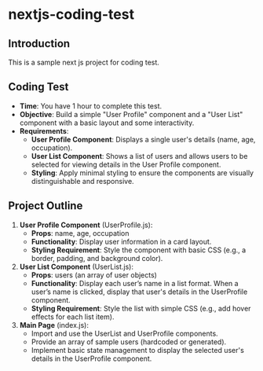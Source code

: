 # nextjs-coding-test

## Introduction
This is a sample next js project for coding test.

## Coding Test
- **Time**: You have 1 hour to complete this test.
- **Objective**: Build a simple "User Profile" component and a "User List" component with a basic layout and some interactivity.
- **Requirements**:
  - **User Profile Component**: Displays a single user's details (name, age, occupation).
  - **User List Component**: Shows a list of users and allows users to be selected for viewing details in the User Profile component.
  - **Styling**: Apply minimal styling to ensure the components are visually distinguishable and responsive.

## Project Outline
1. **User Profile Component** (UserProfile.js):
	- **Props**: name, age, occupation
	- **Functionality**: Display user information in a card layout.
	- **Styling Requirement**: Style the component with basic CSS (e.g., a border, padding, and background color).
2. **User List Component** (UserList.js):
	- **Props**: users (an array of user objects)
	- **Functionality**: Display each user’s name in a list format. When a user’s name is clicked, display that user's details in the UserProfile component.
	- **Styling Requirement**: Style the list with simple CSS (e.g., add hover effects for each list item).
3. **Main Page** (index.js):
	- Import and use the UserList and UserProfile components.
	- Provide an array of sample users (hardcoded or generated).
	- Implement basic state management to display the selected user's details in the UserProfile component.